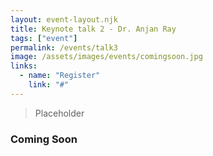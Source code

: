 ```yaml
---
layout: event-layout.njk
title: Keynote talk 2 - Dr. Anjan Ray
tags: ["event"]
permalink: /events/talk3
image: /assets/images/events/comingsoon.jpg
links:
  - name: "Register"
    link: "#"
---
```


> Placeholder


### Coming Soon
